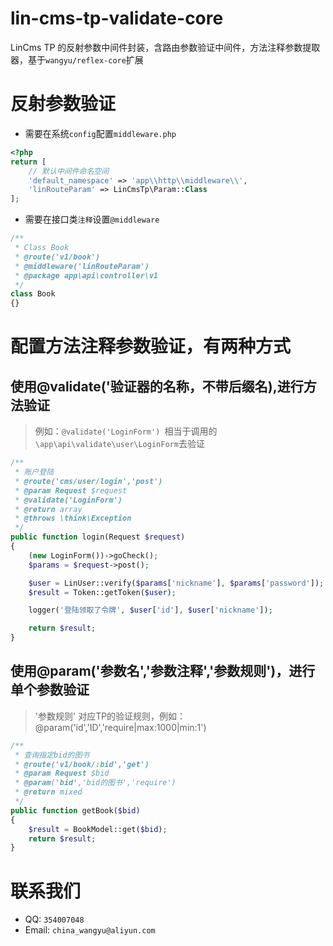 # lin-cms-tp-validate-core
LinCms TP 的反射参数中间件封装，含路由参数验证中间件，方法注释参数提取器，基于`wangyu/reflex-core`扩展

# 反射参数验证

- 需要在系统`config`配置`middleware.php`

```php
<?php
return [
    // 默认中间件命名空间
    'default_namespace' => 'app\\http\\middleware\\',
    'linRouteParam' => LinCmsTp\Param::Class
];
```

- 需要在接口类`注释`设置`@middleware`

```php
/**
 * Class Book
 * @route('v1/book')
 * @middleware('linRouteParam')
 * @package app\api\controller\v1
 */
class Book
{}
```

# 配置方法注释参数验证，有两种方式

## 使用@validate('验证器的名称，不带后缀名),进行方法验证
  
> 例如：`@validate('LoginForm') `相当于调用的`\app\api\validate\user\LoginForm`去验证
    
```php
/**
 * 账户登陆
 * @route('cms/user/login','post')
 * @param Request $request
 * @validate('LoginForm')
 * @return array
 * @throws \think\Exception
 */
public function login(Request $request)
{
    (new LoginForm())->goCheck();
    $params = $request->post();

    $user = LinUser::verify($params['nickname'], $params['password']);
    $result = Token::getToken($user);

    logger('登陆领取了令牌', $user['id'], $user['nickname']);

    return $result;
}
```

## 使用@param('参数名','参数注释','参数规则')，进行单个参数验证

> '参数规则' 对应TP的验证规则，例如：@param('id','ID','require|max:1000|min:1')

```php
/**
 * 查询指定bid的图书
 * @route('v1/book/:bid','get')
 * @param Request $bid
 * @param('bid','bid的图书','require')
 * @return mixed
 */
public function getBook($bid)
{
    $result = BookModel::get($bid);
    return $result;
}
```

# 联系我们

- QQ: `354007048` 
- Email: `china_wangyu@aliyun.com`